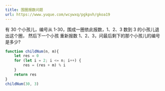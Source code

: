 ```yaml
---
title: 围圈报数问题
url: https://www.yuque.com/wcywxq/pgkpvh/gkoa19
---
```


有 30 个小孩儿，编号从 1-30，围成一圈依此报数，1、2、3 数到 3 的小孩儿退出这个圈， 然后下一个小孩 重新报数 1、2、3，问最后剩下的那个小孩儿的编号是多少?

```javascript
function childNum(n, m){
    let res = 0
    for (let i = 2; i <= n; i++) {
        res = (res + m) % i
    }
    return res
}
childNum(30, 3)
```
